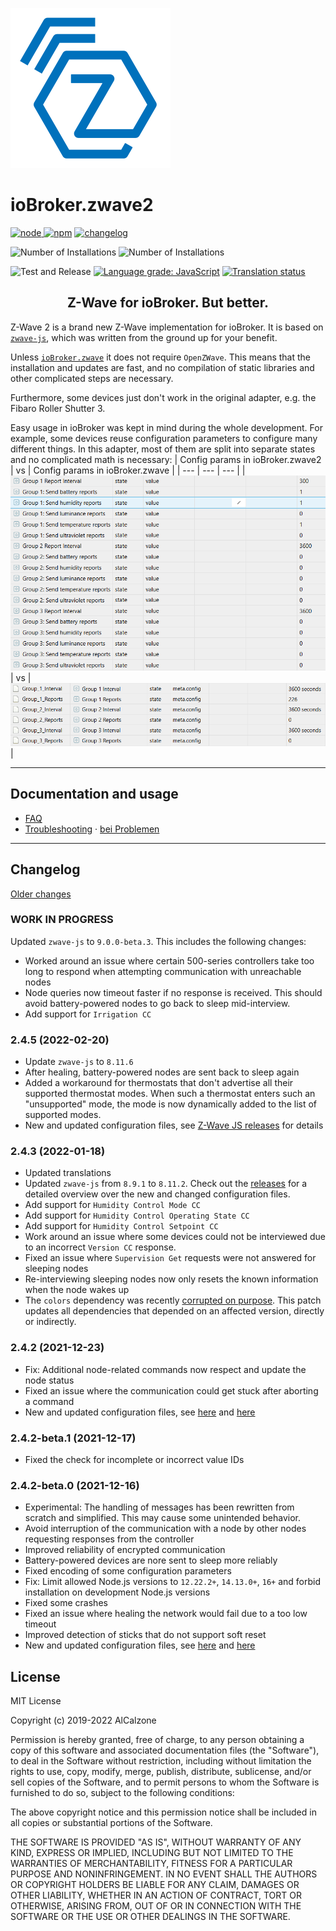 ![Logo](admin/zwave2.svg)

# ioBroker.zwave2

[![node](https://img.shields.io/node/v/iobroker.zwave2.svg)
![npm](https://img.shields.io/npm/v/iobroker.zwave2.svg)](https://www.npmjs.com/package/iobroker.zwave2)
[![changelog](https://img.shields.io/badge/read-Changelog-informational)](CHANGELOG.md)

![Number of Installations](http://iobroker.live/badges/zwave2-installed.svg)
![Number of Installations](http://iobroker.live/badges/zwave2-stable.svg)

![Test and Release](https://github.com/AlCalzone/iobroker.zwave2/workflows/Test%20and%20Release/badge.svg)
[![Language grade: JavaScript](https://img.shields.io/lgtm/grade/javascript/g/AlCalzone/ioBroker.zwave2.svg?logo=lgtm&logoWidth=18)](https://lgtm.com/projects/g/AlCalzone/ioBroker.zwave2/context:javascript)
[![Translation status](https://weblate.iobroker.net/widgets/adapters/-/zwave2/svg-badge.svg)](https://weblate.iobroker.net/engage/adapters/?utm_source=widget)

<h2 align="center">Z-Wave for ioBroker. But better.</h3>

Z-Wave 2 is a brand new Z-Wave implementation for ioBroker. It is based on [`zwave-js`](https://github.com/AlCalzone/node-zwave-js), which was written from the ground up for your benefit.

Unless [`ioBroker.zwave`](https://github.com/ioBroker/ioBroker.zwave/) it does not require `OpenZWave`. This means that the installation and updates are fast, and no compilation of static libraries and other complicated steps are necessary.

Furthermore, some devices just don't work in the original adapter, e.g. the Fibaro Roller Shutter 3.

Easy usage in ioBroker was kept in mind during the whole development. For example, some devices reuse configuration parameters to configure many different things. In this adapter, most of them are split into separate states and no complicated math is necessary:
| Config params in ioBroker.zwave2 | vs | Config params in ioBroker.zwave |
| --- | --- | --- |
| ![](docs/de/images/config-params.png) | vs | ![](docs/de/images/config-params-legacy.png) |

---

## Documentation and usage
* [FAQ](docs/en/FAQ.md)
* [Troubleshooting](docs/en/troubleshooting.md) · [bei Problemen](docs/de/bei-problemen.md)

---

## Changelog
[Older changes](CHANGELOG_OLD.md)
<!--
	Placeholder for next versions:
	### __WORK IN PROGRESS__
-->
### __WORK IN PROGRESS__
Updated `zwave-js` to `9.0.0-beta.3`. This includes the following changes:
* Worked around an issue where certain 500-series controllers take too long to respond when attempting communication with unreachable nodes
* Node queries now timeout faster if no response is received. This should avoid battery-powered nodes to go back to sleep mid-interview.
* Add support for `Irrigation CC`

### 2.4.5 (2022-02-20)
* Update `zwave-js` to `8.11.6`
* After healing, battery-powered nodes are sent back to sleep again
* Added a workaround for thermostats that don't advertise all their supported thermostat modes. When such a thermostat enters such an "unsupported" mode, the mode is now dynamically added to the list of supported modes.
* New and updated configuration files, see [Z-Wave JS releases](https://github.com/zwave-js/node-zwave-js/releases) for details

### 2.4.3 (2022-01-18)
* Updated translations
* Updated `zwave-js` from `8.9.1` to `8.11.2`. Check out the [releases](https://github.com/zwave-js/node-zwave-js/releases) for a detailed overview over the new and changed configuration files.
* Add support for `Humidity Control Mode CC`
* Add support for `Humidity Control Operating State CC`
* Add support for `Humidity Control Setpoint CC`
* Work around an issue where some devices could not be interviewed due to an incorrect `Version CC` response.
* Fixed an issue where `Supervision Get` requests were not answered for sleeping nodes
* Re-interviewing sleeping nodes now only resets the known information when the node wakes up
* The `colors` dependency was recently [corrupted on purpose](https://www.theverge.com/2022/1/9/22874949/developer-corrupts-open-source-libraries-projects-affected). This patch updates all dependencies that depended on an affected version, directly or indirectly.

### 2.4.2 (2021-12-23)
* Fix: Additional node-related commands now respect and update the node status
* Fixed an issue where the communication could get stuck after aborting a command
* New and updated configuration files, see [here](https://github.com/zwave-js/node-zwave-js/releases/tag/v8.9.0) and [here](https://github.com/zwave-js/node-zwave-js/releases/tag/v8.9.1)

### 2.4.2-beta.1 (2021-12-17)
* Fixed the check for incomplete or incorrect value IDs

### 2.4.2-beta.0 (2021-12-16)
* Experimental: The handling of messages has been rewritten from scratch and simplified. This may cause some unintended behavior.
* Avoid interruption of the communication with a node by other nodes requesting responses from the controller
* Improved reliability of encrypted communication
* Battery-powered devices are nore sent to sleep more reliably
* Fixed encoding of some configuration parameters
* Fix: Limit allowed Node.js versions to `12.22.2+`, `14.13.0+`, `16+` and forbid installation on development Node.js versions
* Fixed some crashes
* Fixed an issue where healing the network would fail due to a too low timeout
* Improved detection of sticks that do not support soft reset
* New and updated configuration files, see [here](https://github.com/zwave-js/node-zwave-js/releases/tag/v8.8.0) and [here](https://github.com/zwave-js/node-zwave-js/releases/tag/v8.9.0-beta.3)

## License

MIT License

Copyright (c) 2019-2022 AlCalzone

Permission is hereby granted, free of charge, to any person obtaining a copy
of this software and associated documentation files (the "Software"), to deal
in the Software without restriction, including without limitation the rights
to use, copy, modify, merge, publish, distribute, sublicense, and/or sell
copies of the Software, and to permit persons to whom the Software is
furnished to do so, subject to the following conditions:

The above copyright notice and this permission notice shall be included in all
copies or substantial portions of the Software.

THE SOFTWARE IS PROVIDED "AS IS", WITHOUT WARRANTY OF ANY KIND, EXPRESS OR
IMPLIED, INCLUDING BUT NOT LIMITED TO THE WARRANTIES OF MERCHANTABILITY,
FITNESS FOR A PARTICULAR PURPOSE AND NONINFRINGEMENT. IN NO EVENT SHALL THE
AUTHORS OR COPYRIGHT HOLDERS BE LIABLE FOR ANY CLAIM, DAMAGES OR OTHER
LIABILITY, WHETHER IN AN ACTION OF CONTRACT, TORT OR OTHERWISE, ARISING FROM,
OUT OF OR IN CONNECTION WITH THE SOFTWARE OR THE USE OR OTHER DEALINGS IN THE
SOFTWARE.
